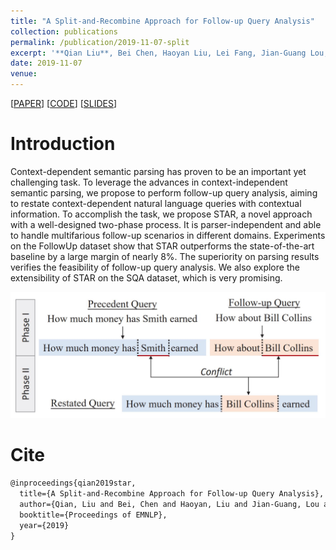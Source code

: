 ```yaml
---
title: "A Split-and-Recombine Approach for Follow-up Query Analysis"
collection: publications
permalink: /publication/2019-11-07-split
excerpt: '**Qian Liu**, Bei Chen, Haoyan Liu, Lei Fang, Jian-Guang Lou, Bin Zhou, Dongmei Zhang<br>In *Proceedings of the 2019 Conference on Empirical Methods in Natural Language Processing (**EMNLP-2019**)*'
date: 2019-11-07
venue:
---
```


\[[PAPER](https://arxiv.org/pdf/1909.08905.pdf)\] \[[CODE](https://github.com/microsoft/EMNLP2019-Split-And-Recombine)\] \[[SLIDES](/files/split-slides.pdf)\]

Introduction
===

Context-dependent semantic parsing has proven to be an important yet challenging task. To leverage the advances in context-independent semantic parsing, we propose to perform follow-up query analysis, aiming to restate context-dependent natural language queries with contextual information. To accomplish the task, we propose STAR, a novel approach with a well-designed two-phase process. It is parser-independent and able to handle multifarious follow-up scenarios in different domains. Experiments on the FollowUp dataset show that STAR outperforms the state-of-the-art baseline by a large margin of nearly 8%. The superiority on parsing results verifies the feasibility of follow-up query analysis. We also explore the extensibility of STAR on the SQA dataset, which is very promising.

![Demo](/images/split-demo.JPG)

Cite
===

```latex
@inproceedings{qian2019star,
  title={A Split-and-Recombine Approach for Follow-up Query Analysis},
  author={Qian, Liu and Bei, Chen and Haoyan, Liu and Jian-Guang, Lou and Lei, Fang and Bin, Zhou and Dongmei, Zhang},
  booktitle={Proceedings of EMNLP},
  year={2019}
}
```